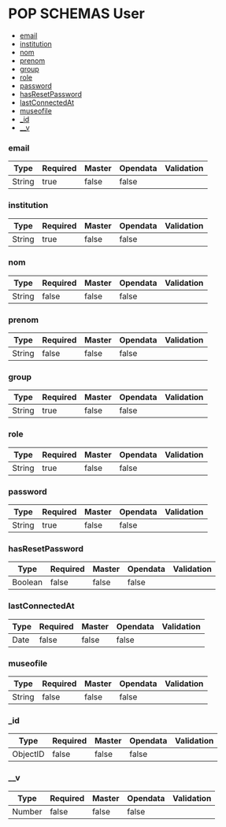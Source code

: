 # POP SCHEMAS User

- [email](/doc/User.md#email)
- [institution](/doc/User.md#institution)
- [nom](/doc/User.md#nom)
- [prenom](/doc/User.md#prenom)
- [group](/doc/User.md#group)
- [role](/doc/User.md#role)
- [password](/doc/User.md#password)
- [hasResetPassword](/doc/User.md#hasResetPassword)
- [lastConnectedAt](/doc/User.md#lastConnectedAt)
- [museofile](/doc/User.md#museofile)
- [_id](/doc/User.md#_id)
- [__v](/doc/User.md#__v)
### email


|Type|Required|Master|Opendata|Validation|
|----|--------|------|--------|------|
|String|true|false|false||

### institution


|Type|Required|Master|Opendata|Validation|
|----|--------|------|--------|------|
|String|true|false|false||

### nom


|Type|Required|Master|Opendata|Validation|
|----|--------|------|--------|------|
|String|false|false|false||

### prenom


|Type|Required|Master|Opendata|Validation|
|----|--------|------|--------|------|
|String|false|false|false||

### group


|Type|Required|Master|Opendata|Validation|
|----|--------|------|--------|------|
|String|true|false|false||

### role


|Type|Required|Master|Opendata|Validation|
|----|--------|------|--------|------|
|String|true|false|false||

### password


|Type|Required|Master|Opendata|Validation|
|----|--------|------|--------|------|
|String|true|false|false||

### hasResetPassword


|Type|Required|Master|Opendata|Validation|
|----|--------|------|--------|------|
|Boolean|false|false|false||

### lastConnectedAt


|Type|Required|Master|Opendata|Validation|
|----|--------|------|--------|------|
|Date|false|false|false||

### museofile


|Type|Required|Master|Opendata|Validation|
|----|--------|------|--------|------|
|String|false|false|false||

### _id


|Type|Required|Master|Opendata|Validation|
|----|--------|------|--------|------|
|ObjectID|false|false|false||

### __v


|Type|Required|Master|Opendata|Validation|
|----|--------|------|--------|------|
|Number|false|false|false||
